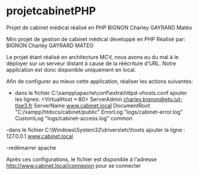 # projetcabinetPHP
Projet de cabinet médical réalisé en PHP BIGNON Charley GAYRARD Matéo

Mini projet de gestion de cabinet médical développé en PHP
Réalisé par:
	BIGNON Charley
	GAYRARD MATEO

Le projet étant réalisé en architecture MCV, nous avons eu du mal à le déployer sur un serveur distant à cause de la réécriture d'URL.
Notre application est donc disponible uniquement en local.

Afin de configurer au mieux cette application, réaliser les actions suivantes:
- dans le fichier C:\xampp\apache\conf\extra\httpd-vhosts.conf ajouter les lignes:
	<VirtualHost *:80>
    		ServerAdmin charley.bignon@etu.iut-tlse3.fr
    		ServerName www.cabinet.local
    		DocumentRoot "C:/xampp/htdocs/cabinet/public"
    		ErrorLog "logs/cabinet-error.log"
   		CustomLog "logs/cabinet-access.log" common
	</VirtualHost>

-dans le fichier C:\Windows\System32\drivers\etc\hosts ajouter la ligne :
	127.0.0.1 www.cabinet.local

-redémarrer apache

Après ces configurations, le fichier est disponible à l'adresse http://www.cabinet.local/connexion pour se connecter
